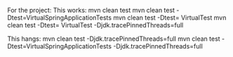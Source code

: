 For the project:
This works:
mvn clean test
mvn clean test -Dtest=VirtualSpringApplicationTests
mvn clean test -Dtest= VirtualTest
mvn clean test -Dtest= VirtualTest -Djdk.tracePinnedThreads=full

This hangs:
mvn clean test -Djdk.tracePinnedThreads=full
mvn clean test -Dtest=VirtualSpringApplicationTests -Djdk.tracePinnedThreads=full
